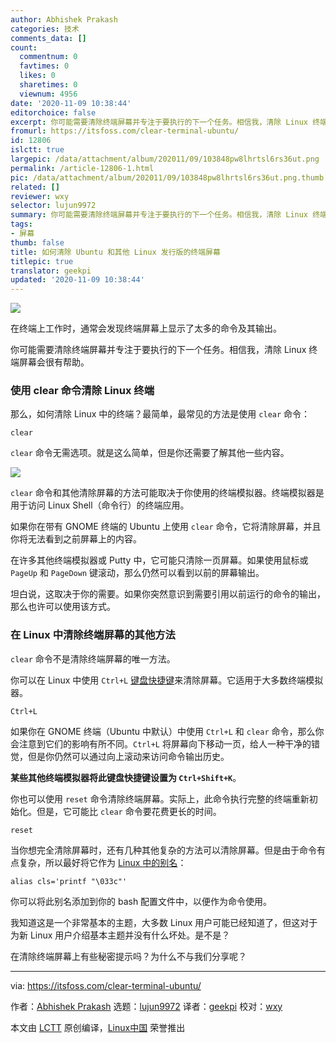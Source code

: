 ```yaml
---
author: Abhishek Prakash
categories: 技术
comments_data: []
count:
  commentnum: 0
  favtimes: 0
  likes: 0
  sharetimes: 0
  viewnum: 4956
date: '2020-11-09 10:38:44'
editorchoice: false
excerpt: 你可能需要清除终端屏幕并专注于要执行的下一个任务。相信我，清除 Linux 终端屏幕会很有帮助。
fromurl: https://itsfoss.com/clear-terminal-ubuntu/
id: 12806
islctt: true
largepic: /data/attachment/album/202011/09/103848pw8lhrtsl6rs36ut.png
permalink: /article-12806-1.html
pic: /data/attachment/album/202011/09/103848pw8lhrtsl6rs36ut.png.thumb.jpg
related: []
reviewer: wxy
selector: lujun9972
summary: 你可能需要清除终端屏幕并专注于要执行的下一个任务。相信我，清除 Linux 终端屏幕会很有帮助。
tags:
- 屏幕
thumb: false
title: 如何清除 Ubuntu 和其他 Linux 发行版的终端屏幕
titlepic: true
translator: geekpi
updated: '2020-11-09 10:38:44'
---
```


![](/data/attachment/album/202011/09/103848pw8lhrtsl6rs36ut.png)


在终端上工作时，通常会发现终端屏幕上显示了太多的命令及其输出。


你可能需要清除终端屏幕并专注于要执行的下一个任务。相信我，清除 Linux 终端屏幕会很有帮助。


### 使用 clear 命令清除 Linux 终端


那么，如何清除 Linux 中的终端？最简单，最常见的方法是使用 `clear` 命令：



```
clear

```

`clear` 命令无需选项。就是这么简单，但是你还需要了解其他一些内容。


![](/data/attachment/album/202011/09/103850zgez6eik5a1f6r5f.gif)


`clear` 命令和其他清除屏幕的方法可能取决于你使用的终端模拟器。终端模拟器是用于访问 Linux Shell（命令行）的终端应用。


如果你在带有 GNOME 终端的 Ubuntu 上使用 `clear` 命令，它将清除屏幕，并且你将无法看到之前屏幕上的内容。


在许多其他终端模拟器或 Putty 中，它可能只清除一页屏幕。如果使用鼠标或 `PageUp` 和 `PageDown` 键滚动，那么仍然可以看到以前的屏幕输出。


坦白说，这取决于你的需要。如果你突然意识到需要引用以前运行的命令的输出，那么也许可以使用该方式。


### 在 Linux 中清除终端屏幕的其他方法


`clear` 命令不是清除终端屏幕的唯一方法。


你可以在 Linux 中使用 `Ctrl+L` [键盘快捷键](https://linuxhandbook.com/linux-shortcuts/)来清除屏幕。它适用于大多数终端模拟器。



```
Ctrl+L

```

如果你在 GNOME 终端（Ubuntu 中默认）中使用 `Ctrl+L` 和 `clear` 命令，那么你会注意到它们的影响有所不同。`Ctrl+L` 将屏幕向下移动一页，给人一种干净的错觉，但是你仍然可以通过向上滚动来访问命令输出历史。


**某些其他终端模拟器将此键盘快捷键设置为 `Ctrl+Shift+K`**。


你也可以使用 `reset` 命令清除终端屏幕。实际上，此命令执行完整的终端重新初始化。但是，它可能比 `clear` 命令要花费更长的时间。



```
reset

```

当你想完全清除屏幕时，还有几种其他复杂的方法可以清除屏幕。但是由于命令有点复杂，所以最好将它作为 [Linux 中的别名](https://linuxhandbook.com/linux-alias-command/)：



```
alias cls='printf "\033c"'

```

你可以将此别名添加到你的 bash 配置文件中，以便作为命令使用。


我知道这是一个非常基本的主题，大多数 Linux 用户可能已经知道了，但这对于为新 Linux 用户介绍基本主题并没有什么坏处。是不是？


在清除终端屏幕上有些秘密提示​​吗？为什么不与我们分享呢？




---


via: <https://itsfoss.com/clear-terminal-ubuntu/>


作者：[Abhishek Prakash](https://itsfoss.com/author/abhishek/) 选题：[lujun9972](https://github.com/lujun9972) 译者：[geekpi](https://github.com/geekpi) 校对：[wxy](https://github.com/wxy)


本文由 [LCTT](https://github.com/LCTT/TranslateProject) 原创编译，[Linux中国](https://linux.cn/) 荣誉推出
